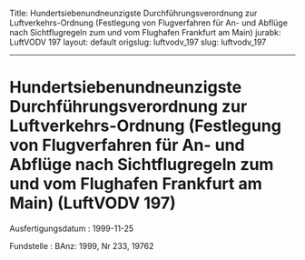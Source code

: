 Title: Hundertsiebenundneunzigste Durchführungsverordnung zur Luftverkehrs-Ordnung
  (Festlegung von Flugverfahren für An- und Abflüge nach Sichtflugregeln zum und vom
  Flughafen Frankfurt am Main)
jurabk: LuftVODV 197
layout: default
origslug: luftvodv_197
slug: luftvodv_197

---

# Hundertsiebenundneunzigste Durchführungsverordnung zur Luftverkehrs-Ordnung (Festlegung von Flugverfahren für An- und Abflüge nach Sichtflugregeln zum und vom Flughafen Frankfurt am Main) (LuftVODV 197)

Ausfertigungsdatum
:   1999-11-25

Fundstelle
:   BAnz: 1999, Nr 233, 19762

